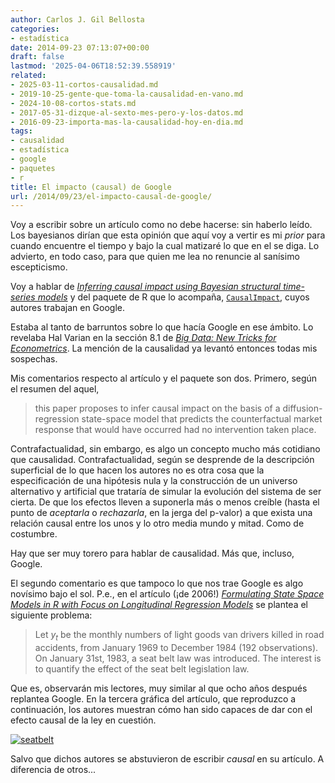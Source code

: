 ```yaml
---
author: Carlos J. Gil Bellosta
categories:
- estadística
date: 2014-09-23 07:13:07+00:00
draft: false
lastmod: '2025-04-06T18:52:39.558919'
related:
- 2025-03-11-cortos-causalidad.md
- 2019-10-25-gente-que-toma-la-causalidad-en-vano.md
- 2024-10-08-cortos-stats.md
- 2017-05-31-dizque-al-sexto-mes-pero-y-los-datos.md
- 2016-09-23-importa-mas-la-causalidad-hoy-en-dia.md
tags:
- causalidad
- estadística
- google
- paquetes
- r
title: El impacto (causal) de Google
url: /2014/09/23/el-impacto-causal-de-google/
---
```


Voy a escribir sobre un artículo como no debe hacerse: sin haberlo leído. Los bayesianos dirían que esta opinión que aquí voy a vertir es mi _prior_ para cuando encuentre el tiempo y bajo la cual matizaré lo que en el se diga. Lo advierto, en todo caso, para que quien me lea no renuncie al sanísimo escepticismo.

Voy a hablar de [_Inferring causal impact using Bayesian structural time-series models_](http://research.google.com/pubs/pub41854.html) y del paquete de R que lo acompaña, [`CausalImpact`](https://google.github.io/CausalImpact/CausalImpact.html), cuyos autores trabajan en Google.

Estaba al tanto de barruntos sobre lo que hacía Google en ese ámbito. Lo revelaba Hal Varian en la sección 8.1 de [_Big Data: New Tricks for Econometrics_](http://people.ischool.berkeley.edu/~hal/Papers/2013/ml.pdf). La mención de la causalidad ya levantó entonces todas mis sospechas.

Mis comentarios respecto al artículo y el paquete son dos. Primero, según el resumen del aquel,

 >this paper proposes to infer causal impact on the basis of a diffusion-regression state-space model that predicts the counterfactual market response that would have occurred had no intervention taken place.

Contrafactualidad, sin embargo, es algo un concepto mucho más cotidiano que causalidad. Contrafactualidad, según se desprende de la descripción superficial de lo que hacen los autores no es otra cosa que la especificación de una hipótesis nula y la construcción de un universo alternativo y artificial que trataría de simular la evolución del sistema de ser cierta. De que los efectos lleven a suponerla más o menos creíble (hasta el punto de _aceptarla_ o _rechazarla_, en la jerga del p-valor) a que exista una relación causal entre los unos y lo otro media mundo y mitad. Como de costumbre.

Hay que ser muy torero para hablar de causalidad. Más que, incluso, Google.

El segundo comentario es que tampoco lo que nos trae Google es algo novísimo bajo el sol. P.e., en el artículo (¡de 2006!) [_Formulating State Space Models in R with Focus on Longitudinal Regression Models_](http://www.jstatsoft.org/v16/i01/paper) se plantea el siguiente problema:

 >Let $y_t$ be the monthly numbers of light goods van drivers killed in road accidents, from January 1969 to December 1984 (192 observations). On January 31st, 1983, a seat belt law was introduced. The interest is to quantify the effect of the seat belt legislation law.

Que es, observarán mis lectores, muy similar al que ocho años después replantea Google. En la tercera gráfica del artículo, que reproduzco a continuación, los autores muestran cómo han sido capaces de dar con el efecto causal de la ley en cuestión.

[![seatbelt](/wp-uploads/2014/09/seatbelt.png#center)
](/wp-uploads/2014/09/seatbelt.png#center)

Salvo que dichos autores se abstuvieron de escribir _causal_ en su artículo. A diferencia de otros...